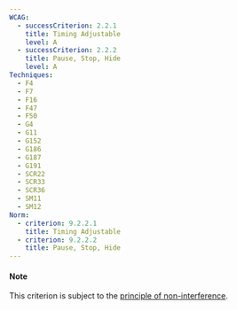 ```yaml
---
WCAG:
  - successCriterion: 2.2.1
    title: Timing Adjustable
    level: A
  - successCriterion: 2.2.2
    title: Pause, Stop, Hide
    level: A
Techniques:
  - F4
  - F7
  - F16
  - F47
  - F50
  - G4
  - G11
  - G152
  - G186
  - G187
  - G191
  - SCR22
  - SCR33
  - SCR36
  - SM11
  - SM12
Norm:
  - criterion: 9.2.2.1
    title: Timing Adjustable
  - criterion: 9.2.2.2
    title: Pause, Stop, Hide
---
```


#### Note

This criterion is subject to the [principle of non-interference](../obligations.html#principle-of-non-interference).